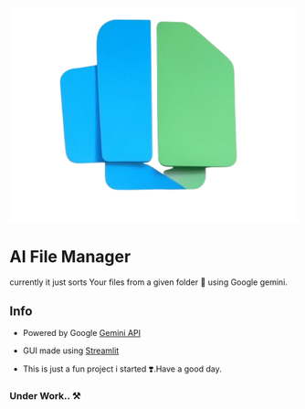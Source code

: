 ![screenshot](icon3.png)


# AI File Manager
currently it just sorts Your files from a given folder 📁 using Google gemini.

## Info
- Powered by Google [Gemini API](https://aistudio.google.com/app/apikey)

- GUI made using [Streamlit](https://github.com/streamlit/streamlit)

- This is just a fun project i started ❣️.Have a good day.

### Under Work.. ⚒️

